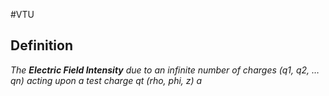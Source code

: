 #VTU 

## Definition

_The **Electric Field Intensity** due to an infinite number of charges (q1, q2, … qn) acting upon a test charge qt (rho, phi, z) a_